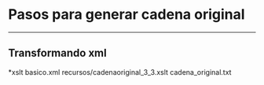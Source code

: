 ﻿Pasos para generar cadena original
===================




----------


Transformando xml
-------------
*xslt basico.xml recursos/cadenaoriginal_3_3.xslt cadena_original.txt

